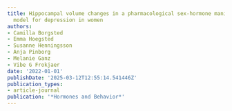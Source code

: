 ```yaml
---
title: Hippocampal volume changes in a pharmacological sex-hormone manipulation risk
  model for depression in women
authors:
- Camilla Borgsted
- Emma Hoegsted
- Susanne Henningsson
- Anja Pinborg
- Melanie Ganz
- Vibe G Frokjaer
date: '2022-01-01'
publishDate: '2025-03-12T12:55:14.541446Z'
publication_types:
- article-journal
publication: '*Hormones and Behavior*'
---
```

